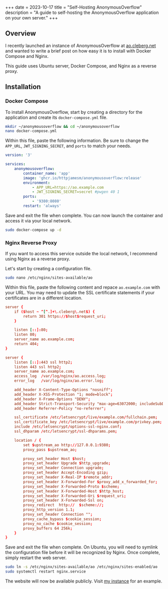 +++
date = 2023-10-17
title = "Self-Hosting AnonymousOverflow"
description = "A guide to self-hosting the AnonymousOverflow application on your own server."
+++

## Overview

I recently launched an instance of AnonymousOverflow at
[ao.cleberg.net](https://ao.cleberg.net) and wanted to write a brief
post on how easy it is to install with Docker Compose and Nginx.

This guide uses Ubuntu server, Docker Compose, and Nginx as a reverse
proxy.

## Installation

### Docker Compose

To install AnonymousOverflow, start by creating a directory for the
application and create its `docker-compose.yml` file.

```sh
mkdir ~/anonymousoverflow && cd ~/anonymousoverflow
nano docker-compose.yml
```

Within this file, paste the following information. Be sure to change the
`APP_URL`, `JWT_SIGNING_SECRET`, and
`ports` to match your needs.

```yaml
version: '3'

services:
    anonymousoverflow:
        container_name: 'app'
        image: 'ghcr.io/httpjamesm/anonymousoverflow:release'
        environment:
            - APP_URL=https://ao.example.com
            - JWT_SIGNING_SECRET=secret #pwgen 40 1
        ports:
            - '9380:8080'
        restart: 'always'
```

Save and exit the file when complete. You can now launch the container
and access it via your local network.

```sh
sudo docker-compose up -d
```

### Nginx Reverse Proxy

If you want to access this service outside the local network, I
recommend using Nginx as a reverse proxy.

Let's start by creating a configuration file.

```sh
sudo nano /etc/nginx/sites-available/ao
```

Within this file, paste the following content and repace
`ao.example.com` with your URL. You may need to update the
SSL certificate statements if your certificates are in a different
location.

```conf
server {
    if ($host ~ ^[^.]+\.cleberg\.net$) {
        return 301 https://$host$request_uri;
    }

    listen [::]:80;
    listen 80;
    server_name ao.example.com;
    return 404;
}

server {
    listen [::]:443 ssl http2;
    listen 443 ssl http2;
    server_name ao.example.com;
    access_log  /var/log/nginx/ao.access.log;
    error_log   /var/log/nginx/ao.error.log;

    add_header X-Content-Type-Options "nosniff";
    add_header X-XSS-Protection "1; mode=block";
    add_header X-Frame-Options "DENY";
    add_header Strict-Transport-Security "max-age=63072000; includeSubDomains";
    add_header Referrer-Policy "no-referrer";

    ssl_certificate /etc/letsencrypt/live/example.com/fullchain.pem;
    ssl_certificate_key /etc/letsencrypt/live/example.com/privkey.pem;
    include /etc/letsencrypt/options-ssl-nginx.conf;
    ssl_dhparam /etc/letsencrypt/ssl-dhparams.pem;

    location / {
        set $upstream_ao http://127.0.0.1:9380;
        proxy_pass $upstream_ao;

        proxy_set_header Host $host;
        proxy_set_header Upgrade $http_upgrade;
        proxy_set_header Connection upgrade;
        proxy_set_header Accept-Encoding gzip;
        proxy_set_header X-Real-IP $remote_addr;
        proxy_set_header X-Forwarded-For $proxy_add_x_forwarded_for;
        proxy_set_header X-Forwarded-Proto $scheme;
        proxy_set_header X-Forwarded-Host $http_host;
        proxy_set_header X-Forwarded-Uri $request_uri;
        proxy_set_header X-Forwarded-Ssl on;
        proxy_redirect  http://  $scheme://;
        proxy_http_version 1.1;
        proxy_set_header Connection "";
        proxy_cache_bypass $cookie_session;
        proxy_no_cache $cookie_session;
        proxy_buffers 64 256k;
    }
}
```

Save and exit the file when complete. On Ubuntu, you will need to
symlink the configuration file before it will be recognized by Nginx.
Once complete, simply restart the web server.

```sh
sudo ln -s /etc/nginx/sites-available/ao /etc/nginx/sites-enabled/ao
sudo systemctl restart nginx.service
```

The website will now be available publicly. Visit [my instance](https://ao.cleberg.net) for an example.
